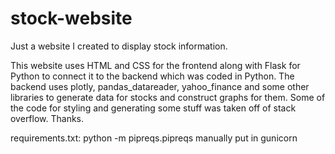 # stock-website
Just a website I created to display stock information.

This website uses HTML and CSS for the frontend along with Flask for Python to connect it to the backend which was coded in Python. The backend uses plotly, pandas_datareader, yahoo_finance and some other libraries to generate data for stocks and construct graphs for them. Some of the code for styling and generating some stuff was taken off of stack overflow. Thanks.

requirements.txt:
python -m pipreqs.pipreqs 
manually put in gunicorn
